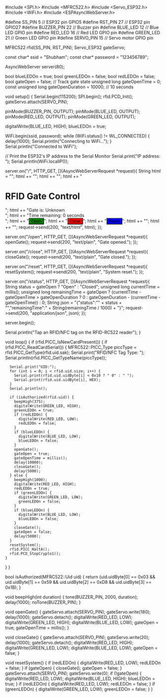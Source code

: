 #include <SPI.h>
#include <MFRC522.h>
#include <Servo_ESP32.h>
#include <WiFi.h>
#include <ESPAsyncWebServer.h>

#define SS_PIN    5    // ESP32 pin GPIO5
#define RST_PIN   27   // ESP32 pin GPIO27
#define BUZZER_PIN 22   // Buzzer pin
#define BLUE_LED  12   // Blue LED GPIO pin
#define RED_LED   16   // Red LED GPIO pin
#define GREEN_LED 21   // Green LED GPIO pin
#define SERVO_PIN  15   // Servo motor GPIO pin

MFRC522 rfid(SS_PIN, RST_PIN);
Servo_ESP32 gateServo;

const char* ssid = "Shubham";
const char* password = "123456789";

AsyncWebServer server(80);

bool blueLEDOn = true;
bool greenLEDOn = false;
bool redLEDOn = false;
bool gateOpen = false; // Track gate state
unsigned long gateOpenTime = 0;
const unsigned long gateOpenDuration = 10000; // 10 seconds

void setup() {
  Serial.begin(115200);
  SPI.begin();
  rfid.PCD_Init();
  gateServo.attach(SERVO_PIN);

  pinMode(BUZZER_PIN, OUTPUT);
  pinMode(BLUE_LED, OUTPUT);
  pinMode(RED_LED, OUTPUT);
  pinMode(GREEN_LED, OUTPUT);

  digitalWrite(BLUE_LED, HIGH);
  blueLEDOn = true;

  WiFi.begin(ssid, password);
  while (WiFi.status() != WL_CONNECTED) {
    delay(1000);
    Serial.println("Connecting to WiFi...");
  }
  Serial.println("Connected to WiFi");

  // Print the ESP32's IP address to the Serial Monitor
  Serial.print("IP address: ");
  Serial.println(WiFi.localIP());

  server.on("/", HTTP_GET, [](AsyncWebServerRequest *request){
    String html = "<html><head>";
    html += "<style>";
    html += ".button { width: 100px; height: 100px; font-size: 20px; transition: background-color 0.3s; }";
    html += ".button:hover { background-color: darkgrey; }";
    html += ".button:active { background-color: darkred; }";
    html += "</style>";
    html += "</head><body>";
    html += "<h1>RFID Gate Control</h1>";
    html += "Gate is: <span id='gateStatus'>Unknown</span><br>";
    html += "Time remaining: <span id='timer'>0 seconds</span><br>";
    html += "<button class='button' style='background-color: green;' onclick='openGate()'>Open</button>";
    html += "<button class='button' style='background-color: red;' onclick='closeGate()'>Close</button>";
    html += "<button class='button' style='background-color: blue;' onclick='resetSystem()'>Reset</button>";
    html += "<script>";
    html += "function updateStatus() {";
    html += "fetch('/status')";
    html += ".then(response => response.json())";
    html += ".then(data => {";
    html += "document.getElementById('gateStatus').textContent = data.status;";
    html += "document.getElementById('timer').textContent = 'Time remaining: ' + data.remainingTime + ' seconds';";
    html += "});";
    html += "}";
    html += "function openGate() {";
    html += "fetch('/open');";
    html += "}";
    html += "function closeGate() {";
    html += "fetch('/close');";
    html += "}";
    html += "function resetSystem() {";
    html += "fetch('/reset');";
    html += "}";
    html += "updateStatus();";
    html += "setInterval(updateStatus, 2000);"; // Update every 2 seconds
    html += "</script>";
    html += "</body></html>";
    request->send(200, "text/html", html);
  });

  server.on("/open", HTTP_GET, [](AsyncWebServerRequest *request){
    openGate();
    request->send(200, "text/plain", "Gate opened.");
  });

  server.on("/close", HTTP_GET, [](AsyncWebServerRequest *request){
    closeGate();
    request->send(200, "text/plain", "Gate closed.");
  });

  server.on("/reset", HTTP_GET, [](AsyncWebServerRequest *request){
    resetSystem();
    request->send(200, "text/plain", "System reset.");
  });

  server.on("/status", HTTP_GET, [](AsyncWebServerRequest *request){
    String status = gateOpen ? "Open" : "Closed";
    unsigned long currentTime = millis();
    unsigned long remainingTime = gateOpen ? (currentTime - gateOpenTime > gateOpenDuration ? 0 : gateOpenDuration - (currentTime - gateOpenTime)) : 0;
    String json = "{\"status\":\"" + status + "\",\"remainingTime\":" + String(remainingTime / 1000) + "}";
    request->send(200, "application/json", json);
  });

  server.begin();

  Serial.println("Tap an RFID/NFC tag on the RFID-RC522 reader");
}

void loop() {
  if (rfid.PICC_IsNewCardPresent()) {
    if (rfid.PICC_ReadCardSerial()) {
      MFRC522::PICC_Type piccType = rfid.PICC_GetType(rfid.uid.sak);
      Serial.print("RFID/NFC Tag Type: ");
      Serial.println(rfid.PICC_GetTypeName(piccType));

      Serial.print("UID:");
      for (int i = 0; i < rfid.uid.size; i++) {
        Serial.print(rfid.uid.uidByte[i] < 0x10 ? " 0" : " ");
        Serial.print(rfid.uid.uidByte[i], HEX);
      }
      Serial.println();

      if (isAuthorized(rfid.uid)) {
        beepHigh(375);
        digitalWrite(GREEN_LED, HIGH);
        greenLEDOn = true;
        if (redLEDOn) {
          digitalWrite(RED_LED, LOW);
          redLEDOn = false;
        }
        if (blueLEDOn) {
          digitalWrite(BLUE_LED, LOW);
          blueLEDOn = false;
        }
        openGate();
        gateOpen = true;
        gateOpenTime = millis();
        delay(10000);
        closeGate();
        delay(5000);
      } else {
        beepHigh(1000);
        digitalWrite(RED_LED, HIGH);
        redLEDOn = true;
        if (greenLEDOn) {
          digitalWrite(GREEN_LED, LOW);
          greenLEDOn = false;
        }
        if (blueLEDOn) {
          digitalWrite(BLUE_LED, LOW);
          blueLEDOn = false;
        }
        closeGate();
        gateOpen = false;
        delay(5000);
      }
      resetSystem();
      rfid.PICC_HaltA();
      rfid.PCD_StopCrypto1();
    }
  }
}

bool isAuthorized(MFRC522::Uid uid) {
  return (uid.uidByte[0] == 0x03 &&
          uid.uidByte[1] == 0x59 &&
          uid.uidByte[2] == 0xD8 &&
          uid.uidByte[3] == 0x1B);
}

void beepHigh(int duration) {
  tone(BUZZER_PIN, 2000, duration);
  delay(1000);
  noTone(BUZZER_PIN);
}

void openGate() {
  gateServo.attach(SERVO_PIN);
  gateServo.write(180);
  delay(1000);
  gateServo.detach();
  digitalWrite(RED_LED, LOW);
  digitalWrite(GREEN_LED, HIGH);
  digitalWrite(BLUE_LED, LOW);
  gateOpen = true;
  gateOpenTime = millis();
}

void closeGate() {
  gateServo.attach(SERVO_PIN);
  gateServo.write(20);
  delay(1000);
  gateServo.detach();
  digitalWrite(RED_LED, HIGH);
  digitalWrite(GREEN_LED, LOW);
  digitalWrite(BLUE_LED, LOW);
  gateOpen = false;
}

void resetSystem() {
  if (redLEDOn) {
    digitalWrite(RED_LED, LOW);
    redLEDOn = false;
  }
  if (gateOpen) {
    closeGate();
    gateOpen = false;
  }
  gateServo.attach(SERVO_PIN);
  gateServo.write(0);
  if (!gateOpen) {
    digitalWrite(RED_LED, LOW);
    digitalWrite(BLUE_LED, HIGH);
    blueLEDOn = true;
  }
  if (redLEDOn) {
    digitalWrite(RED_LED, LOW);
    redLEDOn = false;
  }
  if (greenLEDOn) {
    digitalWrite(GREEN_LED, LOW);
    greenLEDOn = false;
  }
}
